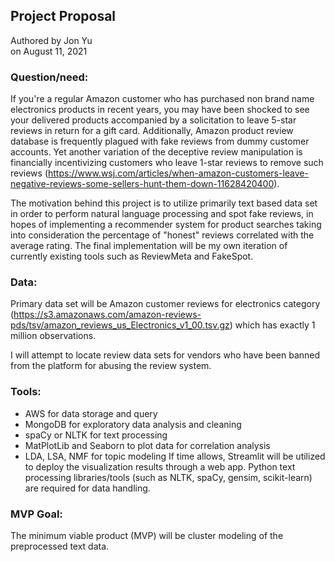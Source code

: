 ## Project Proposal
Authored by Jon Yu \
on August 11, 2021

### Question/need:

If you're a regular Amazon customer who has purchased non brand name electronics products in recent years, you may have been shocked to see your delivered products accompanied by a solicitation to leave 5-star reviews in return for a gift card. Additionally, Amazon product review database is frequently plagued with fake reviews from dummy customer accounts. Yet another variation of the deceptive review manipulation is financially incentivizing customers who leave 1-star reviews to remove such reviews (https://www.wsj.com/articles/when-amazon-customers-leave-negative-reviews-some-sellers-hunt-them-down-11628420400).

The motivation behind this project is to utilize primarily text based data set in order to perform natural language processing and spot fake reviews, in hopes of implementing a recommender system for product searches taking into consideration the percentage of "honest" reviews correlated with the average rating. The final implementation will be my own iteration of currently existing tools such as ReviewMeta and FakeSpot.

### Data:

Primary data set will be Amazon customer reviews for electronics category (https://s3.amazonaws.com/amazon-reviews-pds/tsv/amazon_reviews_us_Electronics_v1_00.tsv.gz) which has exactly 1 million observations.

I will attempt to locate review data sets for vendors who have been banned from the platform for abusing the review system.

### Tools: 

* AWS for data storage and query
* MongoDB for exploratory data analysis and cleaning
* spaCy or NLTK for text processing 
* MatPlotLib and Seaborn to plot data for correlation analysis
* LDA, LSA, NMF for topic modeling
If time allows, Streamlit will be utilized to deploy the visualization results through a web app.
Python text processing libraries/tools (such as NLTK, spaCy, gensim, scikit-learn) are required for data handling.

### MVP Goal:

The minimum viable product (MVP) will be cluster modeling of the preprocessed text data.
